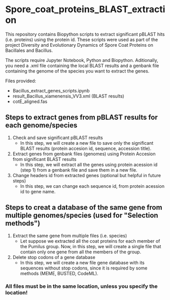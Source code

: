 # Spore_coat_proteins_BLAST_extraction

This repository contains Biopython scripts to extract significant pBLAST hits (i.e. proteins) using the protein id. These scripts were used as part of the project Diversity and Evolutionary Dynamics of Spore Coat Proteins on Bacillales and Bacillus. 

The scripts require Jupyter Notebook, Python and Biopython. Aditionally, you need a .xml file containing the local BLAST results and a genbank file containing the genome of the species you want to extract the genes. 

Files provided:
  - Bacillus_extract_genes_scripts.ipynb
  - result_Bacillus_xiamenensis_VV3.xml (BLAST results)
  - cotE_aligned.fas
  
  
## Steps to extract genes from pBLAST results for each genome/species

1. Check and save significant pBLAST results
    - In this step, we will create a new file to save only the significant BLAST results (protein accesion id, sequence, accession title).
2. Extract genes from genbank files (genomes) using Protein Accesion from significant BLAST results
    - In this step, we will extract all the genes using protein acession id (step 1) from a genbank file and save them in a new file.
3. Change headers id from extracted genes (optional but helpful in future steps)
    - In this step, we can change each sequence id, from protein acession id to gene name. 
    
## Steps to creat a database of the same gene from multiple genomes/species (used for "Selection methods")

1. Extract the same gene from multiple files (i.e. species)
    - Let suppose we extracted all the coat proteins for each member of the Pumilus group. Now, in this step, we will create a single file that contain only one gene from all the members of the group.
2. Delete stop codons of a gene database
    - In this step, we will create a new file gene database with its sequences without stop codons, since it is required by some methods (MEME, BUSTED, CodeML).
    
### **All files must be in the same location, unless you specify the location!**
